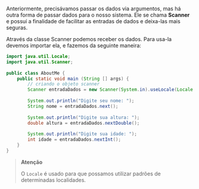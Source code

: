 Anteriormente, precisávamos passar os dados via argumentos, mas há outra forma de passar dados para o nosso sistema. Ele se chama **Scanner** e possuí a finalidade de facilitar as entradas de dados e deixa-las mais seguras.

Através da classe Scanner podemos receber os dados. Para usa-la devemos importar ela, e fazemos da seguinte maneira:

```java
import java.util.Locale;  
import java.util.Scanner;  
  
public class AboutMe {  
    public static void main (String [] args) {  
        // criando o objeto scanner  
        Scanner entradaDados = new Scanner(System.in).useLocale(Locale.US);  
  
        System.out.println("Digite seu nome: ");  
        String nome = entradaDados.next();  
  
        System.out.println("Digite sua altura: ");  
        double altura = entradaDados.nextDouble();  
  
        System.out.println("Digite sua idade: ");  
        int idade = entradaDados.nextInt();  
    }  
}
```

> **Atenção**
> 
> O `Locale` é usado para que possamos utilizar padrões de determinadas localidades.